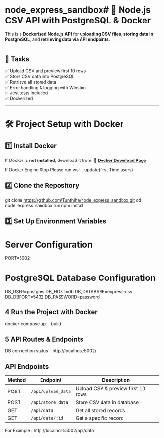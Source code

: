 # node_express_sandbox# 🐳 Node.js CSV API with PostgreSQL & Docker

This is a **Dockerized Node.js API** for **uploading CSV files**, **storing data in PostgreSQL**, and **retrieving data via API endpoints**. 



---

## 🚀 Tasks
✅ Upload CSV and preview first 10 rows  
✅ Store CSV data into PostgreSQL  
✅ Retrieve all stored data  
✅ Error handling & logging with Winston  
✅ Jest tests included  
✅ Dockerized   

---

# 🛠 **Project Setup with Docker**

## 1️⃣ **Install Docker**
If Docker is **not installed**, download it from:
🔗 [**Docker Download Page**](https://www.docker.com/get-started/)

If Docker Engine Stop Please run wsl --update(first Time users)

## 2️⃣ Clone the Repository

git clone https://github.com/Tunthiha/node_express_sandbox.git
cd node_express_sandbox
run npm install

## 3️⃣ Set Up Environment Variables

# Server Configuration
PORT=5002

# PostgreSQL Database Configuration
DB_USER=postgres
DB_HOST=db
DB_DATABASE=express-csv
DB_DBPORT=5432
DB_PASSWORD=password


## 4 Run the Project with Docker

docker-compose up --build 


## 5 API Routes & Endpoints

DB connection status - http://localhost:5002/

## API Endpoints

| Method | Endpoint           | Description                          |
|--------|--------------------|--------------------------------------|
| POST   | `/api/upload_data` | Upload CSV & preview first 10 rows  |
| POST   | `/api/store_data`  | Store CSV data in database          |
| GET    | `/api/data`        | Get all stored records              |
| GET    | `/api/data/:id`    | Get a specific record               |


For Example : http://localhost:5002/api/data


